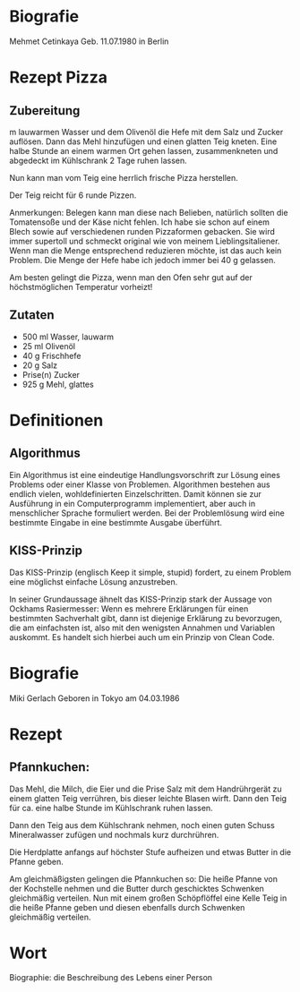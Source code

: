 # Biografie

Mehmet Cetinkaya
Geb. 11.07.1980 in Berlin

# Rezept Pizza

## Zubereitung

m lauwarmen Wasser und dem Olivenöl die Hefe mit dem Salz und Zucker auflösen. Dann das Mehl hinzufügen und einen glatten Teig kneten. Eine halbe Stunde an einem warmen Ort gehen lassen, zusammenkneten und abgedeckt im Kühlschrank 2 Tage ruhen lassen.

Nun kann man vom Teig eine herrlich frische Pizza herstellen.

Der Teig reicht für 6 runde Pizzen.

Anmerkungen: Belegen kann man diese nach Belieben, natürlich sollten die Tomatensoße und der Käse nicht fehlen. Ich habe sie schon auf einem Blech sowie auf verschiedenen runden Pizzaformen gebacken. Sie wird immer supertoll und schmeckt original wie von meinem Lieblingsitaliener. Wenn man die Menge entsprechend reduzieren möchte, ist das auch kein Problem. Die Menge der Hefe habe ich jedoch immer bei 40 g gelassen.

Am besten gelingt die Pizza, wenn man den Ofen sehr gut auf der höchstmöglichen Temperatur vorheizt!

## Zutaten

- 500 ml Wasser, lauwarm
- 25 ml Olivenöl
- 40 g Frischhefe
- 20 g Salz
- Prise(n) Zucker
- 925 g Mehl, glattes

# Definitionen

## Algorithmus

Ein Algorithmus ist eine eindeutige Handlungsvorschrift zur Lösung eines Problems oder einer Klasse von Problemen.
Algorithmen bestehen aus endlich vielen, wohldefinierten Einzelschritten.
Damit können sie zur Ausführung in ein Computerprogramm implementiert, aber auch in menschlicher Sprache formuliert werden.
Bei der Problemlösung wird eine bestimmte Eingabe in eine bestimmte Ausgabe überführt.

## KISS-Prinzip

Das KISS-Prinzip (englisch Keep it simple, stupid) fordert, zu einem Problem eine möglichst einfache Lösung anzustreben.

In seiner Grundaussage ähnelt das KISS-Prinzip stark der Aussage von Ockhams Rasiermesser: Wenn es mehrere Erklärungen für einen bestimmten Sachverhalt gibt, dann ist diejenige Erklärung zu bevorzugen, die am einfachsten ist, also mit den wenigsten Annahmen und Variablen auskommt. Es handelt sich hierbei auch um ein Prinzip von Clean Code.

# Biografie

Miki Gerlach
Geboren in Tokyo am 04.03.1986

# Rezept

## Pfannkuchen:

Das Mehl, die Milch, die Eier und die Prise Salz mit dem Handrührgerät zu einem glatten Teig verrühren, bis dieser leichte Blasen wirft. Dann den Teig für ca. eine halbe Stunde im Kühlschrank ruhen lassen.

Dann den Teig aus dem Kühlschrank nehmen, noch einen guten Schuss Mineralwasser zufügen und nochmals kurz durchrühren.

Die Herdplatte anfangs auf höchster Stufe aufheizen und etwas Butter in die Pfanne geben.

Am gleichmäßigsten gelingen die Pfannkuchen so:
Die heiße Pfanne von der Kochstelle nehmen und die Butter durch geschicktes Schwenken gleichmäßig verteilen. Nun mit einem großen Schöpflöffel eine Kelle Teig in die heiße Pfanne geben und diesen ebenfalls durch Schwenken gleichmäßig verteilen.

# Wort

Biographie: die Beschreibung des Lebens einer Person

